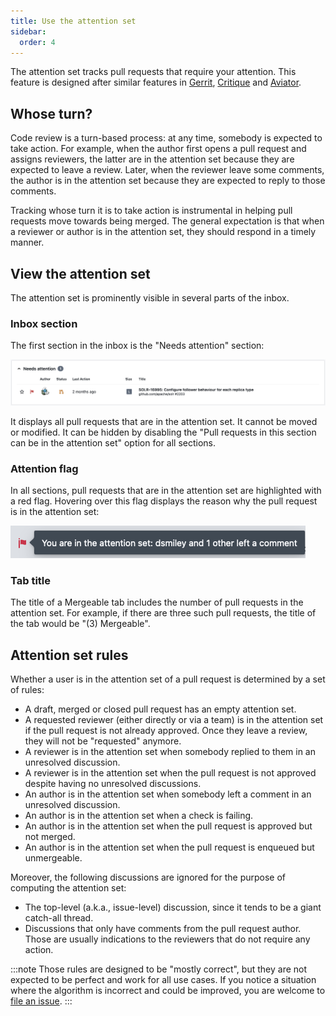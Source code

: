```yaml
---
title: Use the attention set
sidebar:
  order: 4
---
```


The attention set tracks pull requests that require your attention.
This feature is designed after similar features in [Gerrit](https://gerrit-review.googlesource.com/Documentation/user-attention-set.html), [Critique](https://abseil.io/resources/swe-book/html/ch19.html#quotation_marksemicolonwhose_turnquotat) and [Aviator](https://docs.aviator.co/attentionset).

## Whose turn?

Code review is a turn-based process: at any time, somebody is expected to take action.
For example, when the author first opens a pull request and assigns reviewers, the latter are in the attention set because they are expected to leave a review.
Later, when the reviewer leave some comments, the author is in the attention set because they are expected to reply to those comments.

Tracking whose turn it is to take action is instrumental in helping pull requests move towards being merged.
The general expectation is that when a reviewer or author is in the attention set, they should respond in a timely manner.

## View the attention set

The attention set is prominently visible in several parts of the inbox.

### Inbox section

The first section in the inbox is the "Needs attention" section:

![Needs attention section](../../../assets/screenshots/needs-attention.png)

It displays all pull requests that are in the attention set.
It cannot be moved or modified.
It can be hidden by disabling the "Pull requests in this section can be in the attention set" option for all sections.

### Attention flag

In all sections, pull requests that are in the attention set are highlighted with a red flag.
Hovering over this flag displays the reason why the pull request is in the attention set:

![Attention flag](../../../assets/screenshots/attention-flag.png)

### Tab title

The title of a Mergeable tab includes the number of pull requests in the attention set.
For example, if there are three such pull requests, the title of the tab would be "(3) Mergeable".

## Attention set rules

Whether a user is in the attention set of a pull request is determined by a set of rules:

- A draft, merged or closed pull request has an empty attention set.
- A requested reviewer (either directly or via a team) is in the attention set if the pull request is not already approved.
  Once they leave a review, they will not be "requested" anymore.
- A reviewer is in the attention set when somebody replied to them in an unresolved discussion.
- A reviewer is in the attention set when the pull request is not approved despite having no unresolved discussions.
- An author is in the attention set when somebody left a comment in an unresolved discussion.
- An author is in the attention set when a check is failing.
- An author is in the attention set when the pull request is approved but not merged.
- An author is in the attention set when the pull request is enqueued but unmergeable.

Moreover, the following discussions are ignored for the purpose of computing the attention set:

- The top-level (a.k.a., issue-level) discussion, since it tends to be a giant catch-all thread.
- Discussions that only have comments from the pull request author.
  Those are usually indications to the reviewers that do not require any action.

:::note
Those rules are designed to be "mostly correct", but they are not expected to be perfect and work for all use cases.
If you notice a situation where the algorithm is incorrect and could be improved, you are welcome to [file an issue](https://github.com/pvcnt/mergeable/issues/new).
:::
